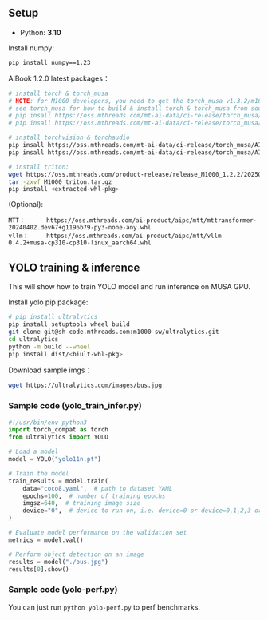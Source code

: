 
## Setup

* Python: **3.10**

Install numpy:
```
pip install numpy==1.23
```

AiBook 1.2.0 latest packages：
```bash
# install torch & torch_musa
# NOTE: for M1000 developers, you need to get the torch_musa v1.3.2/m1000-dev branch and build pip wheel from source.
# see torch_musa for how to build & install torch & torch_musa from source.
# pip insall https://oss.mthreads.com/mt-ai-data/ci-release/torch_musa/AIBook/20250113/torch_musa-1.3.2-cp310-cp310-linux_aarch64.whl
# pip insall https://oss.mthreads.com/mt-ai-data/ci-release/torch_musa/AIBook/20250113/torch-2.2.0-cp310-cp310-linux_aarch64.whl

# install torchvision & torchaudio
pip insall https://oss.mthreads.com/mt-ai-data/ci-release/torch_musa/AIBook/20250113/torchvision-0.17.2+c1d70fe-cp310-cp310-linux_aarch64.whl
pip insall https://oss.mthreads.com/mt-ai-data/ci-release/torch_musa/AIBook/20250113/torchaudio-2.2.2+cefdb36-cp310-cp310-linux_aarch64.whl

# install triton:
wget https://oss.mthreads.com/product-release/release_M1000_1.2.2/20250319/M1000_triton.tar.gz
tar -zxvf M1000_triton.tar.gz
pip install <extracted-whl-pkg>
```

(Optional):

```
MTT：      https://oss.mthreads.com/ai-product/aipc/mtt/mttransformer-20240402.dev67+g1196b79-py3-none-any.whl
vllm：     https://oss.mthreads.com/ai-product/aipc/mtt/vllm-0.4.2+musa-cp310-cp310-linux_aarch64.whl
```

## YOLO training & inference

This will show how to train YOLO model and run inference on MUSA GPU.

Install yolo pip package:

```sh
# pip install ultralytics
pip install setuptools wheel build
git clone git@sh-code.mthreads.com:m1000-sw/ultralytics.git
cd ultralytics
python -m build --wheel
pip install dist/<biult-whl-pkg>
```

Download sample imgs：
```sh
wget https://ultralytics.com/images/bus.jpg
```

### Sample code (yolo_train_infer.py)

```py
#!/usr/bin/env python3
import torch_compat as torch
from ultralytics import YOLO

# Load a model
model = YOLO("yolo11n.pt")

# Train the model
train_results = model.train(
    data="coco8.yaml",  # path to dataset YAML
    epochs=100,  # number of training epochs
    imgsz=640,  # training image size
    device="0",  # device to run on, i.e. device=0 or device=0,1,2,3 or device=cpu
)

# Evaluate model performance on the validation set
metrics = model.val()

# Perform object detection on an image
results = model("./bus.jpg")
results[0].show()
```

### Sample code (yolo-perf.py)

You can just run `python yolo-perf.py` to perf benchmarks.
